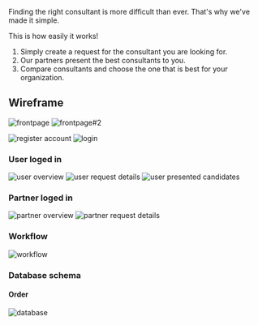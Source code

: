 Finding the right consultant is more difficult than ever. That's why we've made it simple.

This is how easily it works!
1. Simply create a request for the consultant you are looking for.
2. Our partners present the best consultants to you.
3. Compare consultants and choose the one that is best for your organization.

## Wireframe

![frontpage](../jobin/readme-files/images/wireframe/frontpage.png)
![frontpage#2](../jobin/readme-files/images/wireframe/frontpage2.png)

![register account](../jobin/readme-files/images/wireframe/register_account.png)
![login](../jobin/readme-files/images/wireframe/login.png)

### User loged in
![user overview](../jobin/readme-files/images/wireframe/user_overview.png)
![user request details](../jobin/readme-files/images/wireframe/user_request_details.png)
![user presented candidates](../jobin/readme-files/images/wireframe/user_presented_candidates.png)

### Partner loged in
![partner overview](../jobin/readme-files/images/wireframe/partner_overview.png)
![partner request details](../jobin/readme-files/images/wireframe/partner_request_details.png)

### Workflow
![workflow](../jobin/readme-files/workflow.png)

### Database schema
#### Order
![database](../jobin/readme-files/order_database_schema.png)
